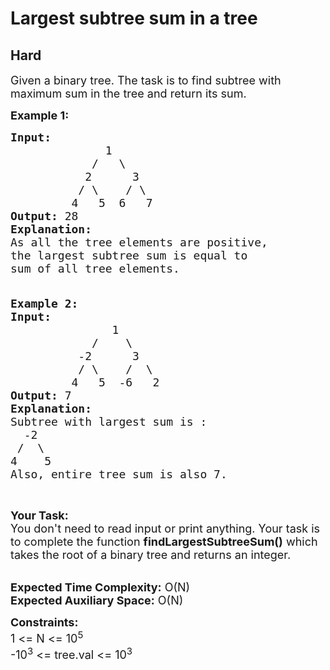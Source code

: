 # Largest subtree sum in a tree
## Hard 
<div class="problem-statement">
                <p></p><p><span style="font-size:18px">Given a binary tree. The task is to find subtree with maximum sum in the tree and return its sum.</span></p>

<p><span style="font-size:18px"><strong>Example 1:</strong></span></p>

<pre><span style="font-size:18px"><strong>Input:</strong>
              1
            /   \
           2      3
          / \    / \
         4   5  6   7</span><span style="font-size:18px">
<strong>Output: </strong>28
<strong>Explanation:</strong> 
As all the tree elements are positive,
the largest subtree sum is equal to
sum of all tree elements.</span></pre>

<pre><span style="font-size:18px">
</span><span style="font-size:18px"><strong>Example 2:</strong></span>
<span style="font-size:18px"><strong>Input:</strong>
               1
            /    \
          -2      3
          / \    /  \
         4   5  -6   2</span><span style="font-size:18px">
<strong>Output: </strong>7
<strong>Explanation: </strong>
Subtree with largest sum is : 
  -2
 /  \ 
4    5
Also, entire tree sum is also 7.</span></pre>

<p>&nbsp;</p>

<p><span style="font-size:18px"><strong>Your Task:&nbsp;&nbsp;</strong><br>
You don't need to read input or print anything. Your task is to complete the function <strong>findLargestSubtreeSum</strong><strong>()</strong>&nbsp;which takes the root of a binary tree and returns an integer.</span><br>
&nbsp;</p>

<p><span style="font-size:18px"><strong>Expected Time Complexity:</strong> O(N)<br>
<strong>Expected Auxiliary Space:</strong> O(N)</span></p>

<p><span style="font-size:18px"><strong>Constraints:</strong><br>
1 &lt;= N &lt;= 10<sup>5</sup><br>
-10<sup>3</sup>&nbsp;&lt;= tree.val&nbsp;&lt;= 10<sup>3</sup></span></p>
 <p></p>
            </div>